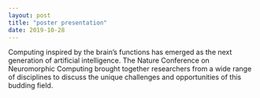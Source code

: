 ```yaml
---
layout: post
title: "poster presentation"
date: 2019-10-28
---
```


Computing inspired by the brain’s functions has emerged as the next generation of artificial intelligence. The Nature Conference on Neuromorphic Computing brought together researchers from a wide range of disciplines to discuss the unique challenges and opportunities of this budding field.
